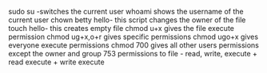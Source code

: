 sudo su -switches the current user
whoami shows the username of the current user
chown betty hello- this script changes the owner of the file
touch hello- this creates empty file
chmod u+x gives the file execute permission
chmod ug+x,o+r gives specific permissions
chmod ugo+x gives everyone execute permissions
chmod 700 gives all other users permissions except the owner and group
753 permissions to file - read, write, execute + read execute + write execute
